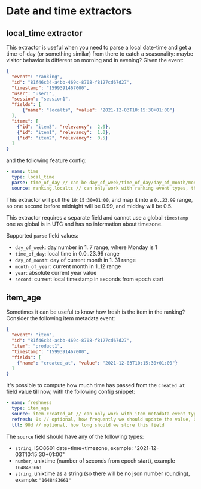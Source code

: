 # Date and time extractors

## local_time extractor

This extractor is useful when you need to parse a local date-time and get a time-of-day (or something similar) from there to 
catch a seasonality: maybe visitor behavior is different on morning and in evening? Given the event:
```json
{
  "event": "ranking",
  "id": "81f46c34-a4bb-469c-8708-f8127cd67d27",
  "timestamp": "1599391467000",
  "user": "user1",
  "session": "session1",
  "fields": [
      {"name": "localts", "value": "2021-12-03T10:15:30+01:00"}
  ],
  "items": [
    {"id": "item3", "relevancy":  2.0},
    {"id": "item1", "relevancy":  1.0},
    {"id": "item2", "relevancy":  0.5} 
  ]
}
```

and the following feature config:
```yaml
- name: time
  type: local_time
  parse: time_of_day // can be day_of_week/time_of_day/day_of_month/month_of_year/year/second
  source: ranking.localts // can only work with ranking event types, the field must be string with ISO-formatted zoned datetime
```

This extractor will pull the `10:15:30+01:00`, and map it into a `0..23.99` range, so one second before midnight will be
0.99, and midday will be 0.5.

This extractor requires a separate field and cannot use a global `timestamp` one as global is in UTC and has no information
about timezone.

Supported `parse` field values:
* `day_of_week`: day number in 1..7 range, where Monday is 1
* `time_of_day`: local time in 0.0..23.99 range
* `day_of_month`: day of current month in 1..31 range
* `month_of_year`: current month in 1..12 range
* `year`: absolute current year value
* `second`: current local timestamp in seconds from epoch start

## item_age

Sometimes it can be useful to know how fresh is the item in the ranking? Consider the following item metadata event:
```json
{
  "event": "item",
  "id": "81f46c34-a4bb-469c-8708-f8127cd67d27",
  "item": "product1", 
  "timestamp": "1599391467000",
  "fields": [
    {"name": "created_at", "value": "2021-12-03T10:15:30+01:00"}
  ]
}
```

It's possible to compute how much time has passed from the `created_at` field value till now, with the following config
snippet:

```yaml
- name: freshness
  type: item_age
  source: item.created_at // can only work with item metadata event types
  refresh: 0s // optional, how frequently we should update the value, 0s by default
  ttl: 90d // optional, how long should we store this field
```

The `source` field should have any of the following types:
* `string`, ISO8601 date+time+timezone, example: "2021-12-03T10:15:30+01:00"
* `number`, unixtime (number of seconds from epoch start), example `1648483661`
* `string`, unixtime as a string (so there will be no json number rounding), example: `"1648483661"`
